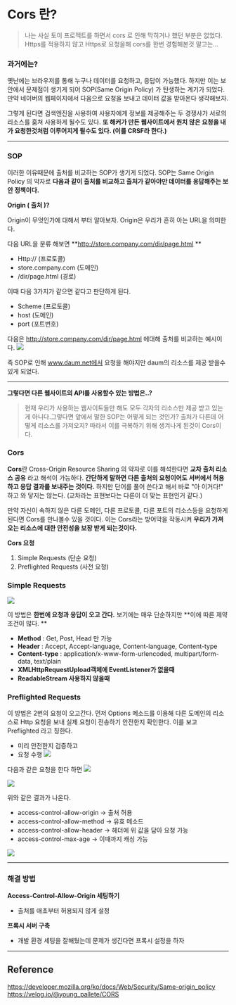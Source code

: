 # Cors 란?

> 나는 사실 토이 프로젝트를 하면서 cors 로 인해 막히거나 했던 부분은 없었다. Https를 적용하지 않고 Https로 요청을해 cors를 한번 경험해본것 말고는...

### 과거에는?

옛난에는 브라우저를 통해 누구나 데이터를 요청하고, 응답이 가능했다. 하지만 이는 보안에서 문제점이 생기게 되어 SOP(Same Origin Policy) 가 탄생하는 계기가 되었다. 만약 네이버의 웹페이지에서 다음으로 요청을 보내고 데이터 값을 받아온다 생각해보자.

그렇게 된다면 검색엔진을 사용하여 사용자에게 정보를 제공해주는 두 경쟁사가 서로의 리소스를 훔쳐 사용하게 될수도 있다. **또 해커가 만든 웹사이트에서 원치 않은 요청을 내가 요청한것처럼 이루어지게 될수도 있다. (이를 CRSF라 한다.)**

---

### SOP
이러한 이유때문에 출처를 비교하는 SOP가 생기게 되었다. SOP는 Same Origin Policy 의 약자로 **다음과 같이 출처를 비교하고 출처가 같아야만 데이터를 응답해주는 보안 정책이다.**

**Origin ( 출처 )?**

Origin이 무엇인가에 대해서 부터 알아보자. Origin은 우리가 흔히 아는 URL을 의미한다. 

다음 URL을 분류 해보면
**http://store.company.com/dir/page.html ** 
* Http:// (프로토콜)
* store.company.com (도메인)
* /dir/page.html (경로)

이때 다음 3가지가 같으면 같다고 판단하게 된다. 
* Scheme (프로토콜)
* host (도메인)
* port (포트번호)

다음은 http://store.company.com/dir/page.html 에대해 출처를 비교하는 예시이다.
![](https://images.velog.io/images/donglee99/post/c368a312-8e11-47d8-accf-397f215f60cd/%EC%8A%A4%ED%81%AC%EB%A6%B0%EC%83%B7%202021-12-06%20%EC%98%A4%ED%9B%84%208.36.12.png)

즉 SOP로 인해 www.daum.net에서 요청을 해야지만 daum의 리소스를 제공 받을수 있게 되었다. 

---

**그렇다면 다른 웹사이트의 API를 사용할수 있는 방법은..?**

>현재 우리가 사용하는 웹사이트들만 해도 모두 각자의 리소스만 제공 받고 있는게 아니다.그렇다면 앞에서 말한 SOP는 어떻게 되는 것인가? 
출처가 다른데 어떻게 리소스를 가져오지? 따라서 이를 극복하기 위해 생겨나게 된것이 Cors이다.

### Cors

**Cors**란 Cross-Origin Resource Sharing 의 약자로 이를 해석한다면 **교차 출처 리소스 공유** 라고 해석이 가능하다. **간단하게 말하면 다른 출처의 요청이어도 서버에서 허용하고 응답 결과를 보내주는 것이다.** 하지만  단어를 풀어 쓴다고 해서 바로 "아 이거다!" 하고 와 닿지는 않는다. (교차라는 표현보다는 다른이 더 맞는 표현인거 같다.)

만약 자신이 속하지 않은 다른 도메인, 다른 프로토콜, 다른 포트의 리소스등을 요청하게 된다면 Cors를 만나볼수 있을 것이다. 이는 Cors라는 방어막을 작동시켜 **우리가 가져오는 리소스에 대한 안전성을 보장 받게 되는것이다.**

**Cors 요청**

1. Simple Requests (단순 요청)
2. Preflighted Requests (사전 요청)

### Simple Requests

![](https://images.velog.io/images/donglee99/post/90d504f7-3e2a-4558-94c8-e09f37dbdabc/%EC%8A%A4%ED%81%AC%EB%A6%B0%EC%83%B7%202021-12-06%20%EC%98%A4%ED%9B%84%209.00.06.png)

이 방법은 **한번에 요청과 응답이 오고 간다.** 보기에는 매우 단순하지만 **이에 따른 제약 조건이 많다. **
* **Method** : Get, Post, Head 만 가능
* **Header** : Accept, Accept-language, Content-language, Content-type
* **Content-type** : application/x-www-form-urlencoded, multipart/form-data, text/plain
* **XMLHttpRequestUpload객체에 EventListener가 없을때**
* **ReadableStream 사용하지 않을때**


### Preflighted Requests
이 방법은 2번의 요청이 오고간다. 먼저 Options 메소드를 이용해 다른 도메인의 리소스로 Http 요청을 보내 실제 요청이 전송하기 안전한지 확인한다. 이를 보고 Preflighted 라고 칭한다.
* 미리 안전한지 검증하고
* 요청 수행
![](https://images.velog.io/images/donglee99/post/ac37fb21-5d17-4fc7-b325-4759d425cb00/%EC%8A%A4%ED%81%AC%EB%A6%B0%EC%83%B7%202021-12-06%20%EC%98%A4%ED%9B%84%209.07.59.png)

다음과 같은 요청을 한다 하면
![](https://images.velog.io/images/donglee99/post/228143c6-7357-4609-9b68-bce44f199298/%EC%8A%A4%ED%81%AC%EB%A6%B0%EC%83%B7%202021-12-06%20%EC%98%A4%ED%9B%84%209.08.38.png)

![](https://images.velog.io/images/donglee99/post/fb22625d-56b1-4632-b8d6-a2a0751ad0b5/%EC%8A%A4%ED%81%AC%EB%A6%B0%EC%83%B7%202021-12-06%20%EC%98%A4%ED%9B%84%209.09.54.png)

위와 같은 결과가 나온다.
* access-control-allow-origin -> 출처 허용
* access-control-allow-method -> 유효 메소드
* access-control-allow-header -> 헤더에 위 값을 담아 요청 가능
* access-control-max-age -> 이때까지 캐싱 가능

![](https://images.velog.io/images/donglee99/post/89fd1451-6605-490e-9b08-4b79395b43b0/%EC%8A%A4%ED%81%AC%EB%A6%B0%EC%83%B7%202021-12-06%20%EC%98%A4%ED%9B%84%209.10.16.png)

---

### 해결 방법
**Access-Control-Allow-Origin 세팅하기**
* 출처를 애초부터 허용되지 않게 설정 

**프록시 서버 구축**
* 개발 환경 세팅을 잘해뒀는데 문제가 생긴다면 프록시 설정을 하자



---
## Reference
https://developer.mozilla.org/ko/docs/Web/Security/Same-origin_policy
https://velog.io/@young_pallete/CORS

